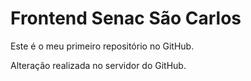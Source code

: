# Frontend Senac São Carlos

Este é o meu primeiro repositório no GitHub.

Alteração realizada no servidor do GitHub.

